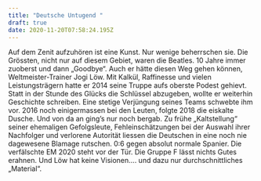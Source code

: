 ```yaml
---
title: "Deutsche Untugend "
draft: true
date: 2020-11-20T07:58:24.195Z
---
```

Auf dem Zenit aufzuhören ist eine Kunst. Nur wenige beherrschen sie. Die Grössten, nicht nur auf diesem Gebiet, waren die Beatles. 10 Jahre immer zuoberst und dann „Goodbye“. Auch er hätte diesen Weg gehen können, Weltmeister-Trainer Jogi Löw. Mit Kalkül, Raffinesse und vielen Leistungsträgern hatte er 2014 seine Truppe aufs oberste Podest gehievt. Statt in der Stunde des Glücks die Schlüssel abzugeben, wollte er weiterhin Geschichte schreiben. Eine stetige Verjüngung seines Teams schwebte ihm vor. 2016 noch einigermassen bei den Leuten, folgte 2018 die eiskalte Dusche. Und von da an ging’s nur noch bergab. Zu frühe „Kaltstellung“ seiner ehemaligen Gefolgsleute, Fehleinschätzungen bei der Auswahl ihrer Nachfolger und verlorene Autorität liessen die Deutschen in eine noch nie dagewesene Blamage rutschen. 0:6 gegen absolut normale Spanier. Die verfälschte EM 2020 steht vor der Tür. Die Gruppe F lässt nichts Gutes erahnen. Und Löw hat keine Visionen.... und dazu nur durchschnittliches „Material“.